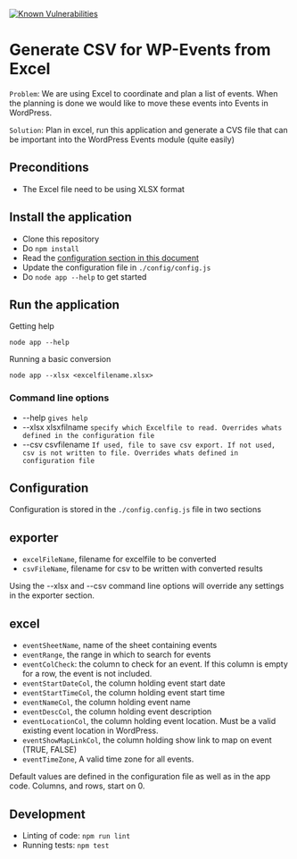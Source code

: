 [![Known Vulnerabilities](https://snyk.io/test/github/larskaare/GenerateCSVforWpEventsfromExcel/badge.svg?targetFile=package.json)](https://snyk.io/test/github/larskaare/GenerateCSVforWpEventsfromExcel?targetFile=package.json)

# Generate CSV for WP-Events from Excel

```Problem```: We are using Excel to coordinate and plan a list of events. When the planning is done we would like to move these events into Events in WordPress.

```Solution```: Plan in excel, run this application and generate a CVS file that can be important into the WordPress Events module (quite easily)

## Preconditions

* The Excel file need to be using XLSX format

## Install the application

* Clone this repository
* Do ```npm install```
* Read the [configuration section in this document](#Configuration)
* Update the configuration file in ```./config/config.js```
* Do ```node app --help``` to get started

## Run the application

Getting help
```node
node app --help
```
Running a basic conversion
```node
node app --xlsx <excelfilename.xlsx> 
```

### Command line options

* --help ```gives help``` 
* --xlsx xlsxfilname ```specify which Excelfile to read. Overrides whats defined in the configuration file```
* --csv csvfilename ```If used, file to save csv export. If not used, csv is not written to file. Overrides whats defined in configuration file```

## Configuration

Configuration is stored in the ```./config.config.js``` file in two sections

## exporter

* ```excelFileName```, filename for excelfile to be converted
* ```csvFileName```, filename for csv to be written with converted results

Using the --xlsx and --csv command line options will override any settings in the exporter section.

## excel

* ```eventSheetName```, name of the sheet containing events
* ```eventRange```, the range in which to search for events
* ```eventColCheck```: the column to check for an event. If this column is empty for a row, the event is not included.
* ```eventStartDateCol```, the column holding event start date
* ```eventStartTimeCol```, the column holding event start time
* ```eventNameCol```, the column holding event name
* ```eventDescCol```, the column holding event description
* ```eventLocationCol```, the column holding event location. Must be a valid existing event location in WordPress.
* ```eventShowMapLinkCol```, the column holding  show link to map on event (TRUE, FALSE)
* ```eventTimeZone```, A valid time zone for all events.

Default values are defined in the configuration file  as well as in the app code. Columns, and rows, start on 0.

## Development

* Linting of code: ```npm run lint```
* Running tests: ```npm test```
